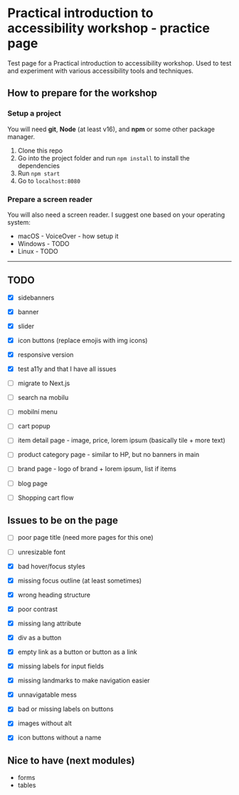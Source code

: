 # Practical introduction to accessibility workshop - practice page

Test page for a Practical introduction to accessibility workshop. Used to test and experiment with
various accessibility tools and techniques.

## How to prepare for the workshop

### Setup a project

You will need **git**, **Node** (at least v16), and **npm** or some other package manager.

1. Clone this repo
1. Go into the project folder and run `npm install` to install the dependencies
1. Run `npm start`
1. Go to `localhost:8080`

### Prepare a screen reader

You will also need a screen reader. I suggest one based on your operating system:

- macOS - VoiceOver - how setup it
- Windows - TODO
- Linux - TODO

---

## TODO

- [x] sidebanners
- [x] banner
- [x] slider
- [x] icon buttons (replace emojis with img icons)
- [x] responsive version
- [x] test a11y and that I have all issues

- [ ] migrate to Next.js
- [ ] search na mobilu
- [ ] mobilní menu
- [ ] cart popup

- [ ] item detail page - image, price, lorem ipsum (basically tile + more text)
- [ ] product category page - similar to HP, but no banners in main
- [ ] brand page - logo of brand + lorem ipsum, list if items
- [ ] blog page
- [ ] Shopping cart flow

## Issues to be on the page

- [ ] poor page title (need more pages for this one)
- [ ] unresizable font

- [x] bad hover/focus styles
- [x] missing focus outline (at least sometimes)
- [x] wrong heading structure
- [x] poor contrast
- [x] missing lang attribute
- [x] div as a button
- [x] empty link as a button or button as a link
- [x] missing labels for input fields
- [x] missing landmarks to make navigation easier
- [x] unnavigatable mess
- [x] bad or missing labels on buttons
- [x] images without alt
- [x] icon buttons without a name

## Nice to have (next modules)

- forms
- tables
